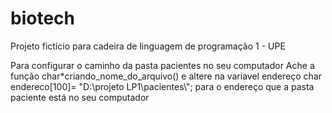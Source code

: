# biotech
Projeto fictício para cadeira de linguagem de programação 1 - UPE 

Para configurar o caminho da pasta pacientes no seu computador
Ache a função char*criando_nome_do_arquivo()
e altere na variavel endereço 
char endereco[100]= "D:\\projeto LP1\\pacientes\\"; 
para o endereço que a pasta paciente está no seu computador
